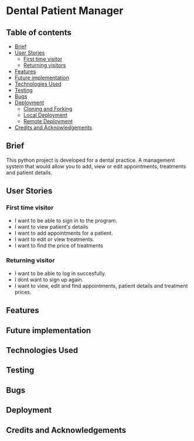 # Dental Patient Manager

## Table of contents
  - [Brief](#brief)
  - [User Stories](#user-stories)
    - [First time visitor](#first-time-visitor)
    - [Returning visitors](#returning-visitors)
  - [Features](#features)
  - [Future implementation](#features-left-to-implement)
  - [Technologies Used](#technology-used)
  - [Testing](#testing)
  - [Bugs](#bugs)
  - [Deployment](#deployment)
    - [Cloning and Forking](#cloning-and-forking)
    - [Local Deployment](#local-deployment)
    - [Remote Deployment](#remote-deployment)
  - [Credits and Acknowledgements](#credits-and-acknowledgements)
## Brief 

This python project is developed for a dental practice. A management system that would allow you to add, view or edit  appointments, treatments and patient details. 

## User Stories 

### First time visitor
* I want to be able to sign in to the program.
* I want to view patient's details 
* I want to add appointments for a patient.
* I want to edit or view treatments. 
* I want to find the price of treatments 

### Returning visitor
* I want to be able to log in succesfully. 
* I dont want to sign up again. 
* I want to view, edit and find appointments, patient details and treatment prices. 

## Features

## Future implementation 

## Technologies Used

## Testing

## Bugs 

## Deployment 

## Credits and Acknowledgements
